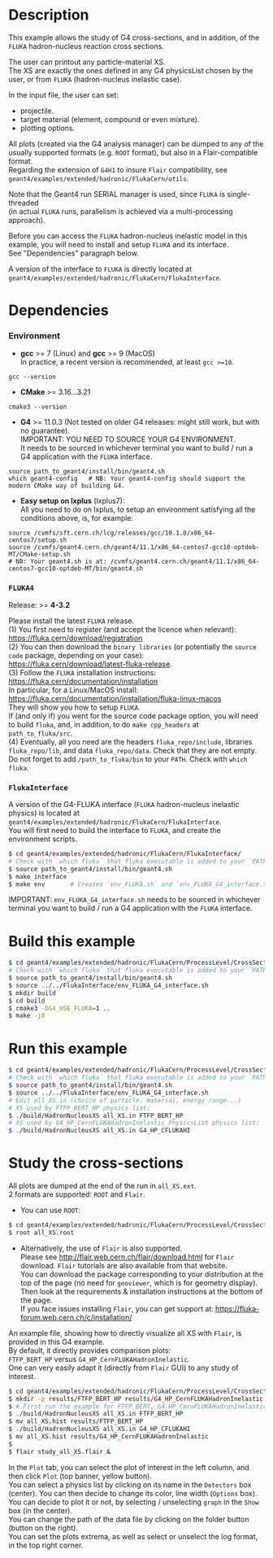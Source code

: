 # Description

This example allows the study of G4 cross-sections, 
and in addition, of the `FLUKA` hadron-nucleus reaction cross sections.

The user can printout any particle-material XS.    
The XS are exactly the ones defined in any G4 physicsList chosen by the user,
or from `FLUKA` (hadron-nucleus inelastic case).
  
In the input file, the user can set:
- projectile.
- target material (element, compound or even mixture).
- plotting options.

All plots (created via the G4 analysis manager) can be dumped 
to any of the usually supported formats (e.g. `ROOT` format), 
but also in a Flair-compatible format.   
Regarding the extension of `G4H1` to insure `Flair` compatibility, 
see `geant4/examples/extended/hadronic/FlukaCern/utils`.
     
Note that the Geant4 run SERIAL manager is used, since `FLUKA` is single-threaded  
(in actual `FLUKA` runs, parallelism is achieved via a multi-processing approach).    
   
Before you can access the `FLUKA` hadron-nucleus inelastic model in this example, 
you will need to install and setup `FLUKA` and its interface.    
See "Dependencies" paragraph below.    

A version of the interface to `FLUKA` is directly located at `geant4/examples/extended/hadronic/FlukaCern/FlukaInterface`.      
   

# Dependencies

### Environment
- **gcc** >= 7 (Linux) and **gcc** >= 9 (MacOS)   
In practice, a recent version is recommended, at least `gcc >=10`.    
```
gcc --version
```

- **CMake** >= 3.16...3.21
```
cmake3 --version
```

- **G4** >= 11.0.3 (Not tested on older G4 releases: might still work, but with no guarantee).  
IMPORTANT: YOU NEED TO SOURCE YOUR G4 ENVIRONMENT.   
It needs to be sourced in whichever terminal you want to build / run a G4 application with the `FLUKA` interface.   
```
source path_to_geant4/install/bin/geant4.sh
which geant4-config   # NB: Your geant4-config should support the modern CMake way of building G4.
```

- **Easy setup on lxplus** (lxplus7):   
All you need to do on lxplus, to setup an environment satisfying all the conditions above, is, for example:
```
source /cvmfs/sft.cern.ch/lcg/releases/gcc/10.1.0/x86_64-centos7/setup.sh
source /cvmfs/geant4.cern.ch/geant4/11.1/x86_64-centos7-gcc10-optdeb-MT/CMake-setup.sh
# NB: Your geant4.sh is at: /cvmfs/geant4.cern.ch/geant4/11.1/x86_64-centos7-gcc10-optdeb-MT/bin/geant4.sh
```

### `FLUKA4`
Release: >= **4-3.2**   

Please install the latest `FLUKA` release.      
(1) You first need to register (and accept the licence when relevant): https://fluka.cern/download/registration   
(2) You can then download the `binary libraries` (or potentially the `source code` package, depending on your case):    
https://fluka.cern/download/latest-fluka-release.    
(3) Follow the `FLUKA` installation instructions: https://fluka.cern/documentation/installation    
In particular, for a Linux/MacOS install: https://fluka.cern/documentation/installation/fluka-linux-macos      
They will show you how to setup `FLUKA`.   
If (and only if) you went for the source code package option, you will need to build `fluka`, and, in addition, to do `make cpp_headers` at `path_to_fluka/src`.    
(4) Eventually, all you need are the headers `fluka_repo/include`, libraries `fluka_repo/lib`, and data `fluka_repo/data`. Check that they are not empty.    
Do not forget to add `/path_to_fluka/bin` to your `PATH`. Check with `which fluka`.  

### `FlukaInterface`
A version of the G4-FLUKA interface (`FLUKA` hadron-nucleus inelastic physics) 
is located at `geant4/examples/extended/hadronic/FlukaCern/FlukaInterface`.   
You will first need to build the interface to `FLUKA`, and create the environment scripts.   
```bash
$ cd geant4/examples/extended/hadronic/FlukaCern/FlukaInterface/
# Check with `which fluka` that fluka executable is added to your `PATH`.
$ source path_to_geant4/install/bin/geant4.sh
$ make interface
$ make env       # Creates `env_FLUKA.sh` and `env_FLUKA_G4_interface.sh`
```
IMPORTANT: `env_FLUKA_G4_interface.sh` needs to be sourced in whichever terminal 
you want to build / run a G4 application with the `FLUKA` interface.  


# Build this example
```bash
$ cd geant4/examples/extended/hadronic/FlukaCern/ProcessLevel/CrossSection/
# Check with `which fluka` that fluka executable is added to your `PATH`.
$ source path_to_geant4/install/bin/geant4.sh
$ source ../../FlukaInterface/env_FLUKA_G4_interface.sh
$ mkdir build
$ cd build
$ cmake3 -DG4_USE_FLUKA=1 ..
$ make -j8
```


# Run this example
```bash
$ cd geant4/examples/extended/hadronic/FlukaCern/ProcessLevel/CrossSection/
# Check with `which fluka` that fluka executable is added to your `PATH`.
$ source path_to_geant4/install/bin/geant4.sh
$ source ../../FlukaInterface/env_FLUKA_G4_interface.sh
# Edit all_XS.in (choice of particle, material, energy range...)
# XS used by FTFP_BERT_HP physics list:
$ ./build/HadronNucleusXS all_XS.in FTFP_BERT_HP
# XS used by G4_HP_CernFLUKAHadronInelastic_PhysicsList physics list:
$ ./build/HadronNucleusXS all_XS.in G4_HP_CFLUKAHI
```


# Study the cross-sections
All plots are dumped at the end of the run in `all_XS.ext`.    
2 formats are supported: `ROOT` and `Flair`.


- You can use `ROOT`:
```bash
$ cd geant4/examples/extended/hadronic/FlukaCern/ProcessLevel/CrossSection/
$ root all_XS.root
```

- Alternatively, the use of `Flair` is also supported.   
Please see http://flair.web.cern.ch/flair/download.html for `Flair` download. 
`Flair` tutorials are also available from that website.  
You can download the package corresponding to your distribution at the top of the page 
(no need for `geoviewer`, which is for geometry display). Then look at the requirements & installation instructions at the bottom of the page.  
If you face issues installing `Flair`, you can get support at: https://fluka-forum.web.cern.ch/c/installation/  
  
An example file, showing how to directly visualize all XS with `Flair`, 
is provided in this G4 example.   
By default, it directly provides comparison plots:  
`FTFP_BERT_HP` versus `G4_HP_CernFLUKAHadronInelastic`.    
One can very easily adapt it (directly from `Flair` GUI) to any study of interest.
```bash
$ cd geant4/examples/extended/hadronic/FlukaCern/ProcessLevel/CrossSection/
$ mkdir -p results/FTFP_BERT_HP results/G4_HP_CernFLUKAHadronInelastic
$ # First run the example for FTFP_BERT, G4_HP_CernFLUKAHadronInelastic, and move the results!
$ ./build/HadronNucleusXS all_XS.in FTFP_BERT_HP
$ mv all_XS.hist results/FTFP_BERT_HP
$ ./build/HadronNucleusXS all_XS.in G4_HP_CFLUKAHI
$ mv all_XS.hist results/G4_HP_CernFLUKAHadronInelastic
$ 
$ flair study_all_XS.flair &
```
In the `Plot` tab, you can select the plot of interest in the left column, 
and then click `Plot` (top banner, yellow button).    
You can select a physics list by clicking on its name in the `Detectors` box (center). You can then decide to change its color, line width (`Options` box). You can decide to plot it or not, by selecting / unselecting `graph` in the `Show` box (in the center).  
You can change the path of the data file by clicking on the folder button (button on the right).   
You can set the plots extrema, as well as select or unselect the log format, in the top right corner.  



